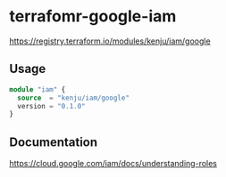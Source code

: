 # terrafomr-google-iam

https://registry.terraform.io/modules/kenju/iam/google

## Usage

```terraform
module "iam" {
  source  = "kenju/iam/google"
  version = "0.1.0"
}
```

## Documentation

https://cloud.google.com/iam/docs/understanding-roles
